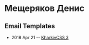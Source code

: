 # Мещеряков Денис

## Email Templates
- 2018 Apr 21 -- [KharkivCSS 3](https://www.youtube.com/watch?v=QhUIZCJE-Tk)    
